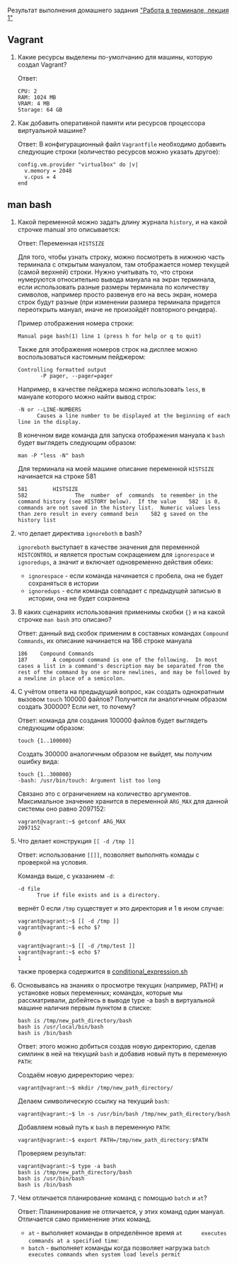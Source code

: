 Результат выполнения домашнего задания ["Работа в терминале, лекция 1"](https://github.com/netology-code/sysadm-homeworks/tree/devsys10/03-sysadmin-01-terminal)

## Vagrant

1. Какие ресурсы выделены по-умолчанию для машины, которую создал Vagrant?

    Ответ:
    ```
    CPU: 2
    RAM: 1024 MB
    VRAM: 4 MB
    Storage: 64 GB
    ```

2. Как добавить оперативной памяти или ресурсов процессора виртуальной машине?

    Ответ: В конфигурационный файл `Vagrantfile` необходимо добавить следующие строки (количество ресурсов можно указать другое):
    ```
    config.vm.provider "virtualbox" do |v|
      v.memory = 2048
      v.cpus = 4
    end
    ```
   
## man bash

1. Какой переменной можно задать длину журнала `history`, и на какой строчке manual это описывается:

    Ответ: Переменная `HISTSIZE`
    
    Для того, чтобы узнать строку, можно посмотреть в нижнюю часть терминала с открытым мануалом,
    там отображается номер текущей (самой верхней) строки. Нужно учитывать то, что строки нумеруются относительно вывода
    мануала на экран терминала, если использовать разные размеры терминала по количеству символов, например просто развенув
    его на весь экран, номера строк будут разные (при изменении размера терминала придется переоткрыть мануал, иначе
    не произойдёт повторного рендера).
    
    Пример отображения номера строки:
    ```
    Manual page bash(1) line 1 (press h for help or q to quit)
    ```
    Также для этображения номеров строк на дисплее можно воспользоваться кастомным пейджером:
    ```
    Controlling formatted output
           -P pager, --pager=pager
    ```
    Например, в качестве пейджера можно использовать `less`, в мануале которого можно найти вывод строк:
    ```
    -N or --LINE-NUMBERS
          Causes a line number to be displayed at the beginning of each line in the display.
    ```
    В конечном виде команда для запуска отображения мануала к `bash` будет выглядеть следующим образом:
    ```
    man -P "less -N" bash
    ```
    Для терминала на моей машине описание переменной `HISTSIZE` начинается на строке 581
    
    ```
    581        HISTSIZE
    582               The  number  of  commands  to remember in the command history (see HISTORY below).  If the value    582  is 0, commands are not saved in the history list.  Numeric values less than zero result in every command bein    582 g saved on the history list
    ```
   
2. что делает директива `ignoreboth` в bash?

   `ignoreboth` выступает в качестве значения для переменной `HISTCONTROL` и является простым сокращением для
   `ignorespace` и `ignoredups`, а значит и включает одновременно действия обеих:
   - `ignorespace` - если команда начинается с пробела, она не будет сохраняться в истории
   - `ignoredups` - если команда совпадает с предыдущей записью в истории, она не будет сохранена

3. В каких сценариях использования применимы скобки `{}` и на какой строчке `man bash` это описано?

    Ответ: данный вид скобок применим в составных командах `Compound Commands`, их описание начинается на 186 строке мануала
    ```
    186    Compound Commands
    187        A compound command is one of the following.  In most cases a list in a command's description may be separated from the rest of the command by one or more newlines, and may be followed by a newline in place of a semicolon.
    ```

4. С учётом ответа на предыдущий вопрос, как создать однократным вызовом `touch` 100000 файлов?
Получится ли аналогичным образом создать 300000? Если нет, то почему?

    Ответ: команда для создания 100000 файлов будет выглядеть следующим образом:
    ```
    touch {1..100000}
    ```
    Создать 300000 аналогичным образом не выйдет, мы получим ошибку вида:
    ```shell
    touch {1..300000}
    -bash: /usr/bin/touch: Argument list too long
    
    ```
    Связано это с ограничением на количество аргументов. Максимальное значение хранится
    в переменной `ARG_MAX` для данной системы оно равно 2097152:
    ```shell
    vagrant@vagrant:~$ getconf ARG_MAX
    2097152
    ```

5. Что делает конструкция `[[ -d /tmp ]]`

    Ответ: использование `[[]]`, позволяет выполнять комады с проверкой на условия.
    
    Команда выше, с указанием `-d`: 
    ```
    -d file
          True if file exists and is a directory.
    ```
    вернёт 0 если  `/tmp` существует и это директория и 1 в ином случае:
    
    ```shell
    vagrant@vagrant:~$ [[ -d /tmp ]]
    vagrant@vagrant:~$ echo $?
    0
    ```
    ```shell
    vagrant@vagrant:~$ [[ -d /tmp/test ]]
    vagrant@vagrant:~$ echo $?
    1
    ```
    также проверка содержится в [conditional_expression.sh](./conditional_expresion.sh)

6. Основываясь на знаниях о просмотре текущих (например, PATH) и установке новых переменных; командах,
которые мы рассматривали, добейтесь в выводе type -a bash в виртуальной машине наличия первым пунктом в списке:

    ```shell
    bash is /tmp/new_path_directory/bash
    bash is /usr/local/bin/bash
    bash is /bin/bash
    ```
      
    Ответ: этого можно добиться создав новую директорию, сделав симлинк в ней на текущий `bash`
и добавив новый путь в переменную `PATH`:

    Создаём новую диреректорию через:
    ```shell
    vagrant@vagrant:~$ mkdir /tmp/new_path_directory/
    ```
    Делаем символическую ссылку на текущий `bash`:
    ```shell
    vagrant@vagrant:~$ ln -s /usr/bin/bash /tmp/new_path_directory/bash
    ```
    Добавляем новый путь к `bash` в переменную `PATH`:
    ```shell
    vagrant@vagrant:~$ export PATH=/tmp/new_path_directory:$PATH
    ```
    Проверяем результат:
    ```shell
    vagrant@vagrant:~$ type -a bash
    bash is /tmp/new_path_directory/bash
    bash is /usr/bin/bash
    bash is /bin/bash
    ```

7. Чем отличается планирование команд с помощью `batch` и `at`?

   Ответ: Планинирование не отличается, у этих команд один мануал. Отличается само применение этих команд.
   * `at` - выполняет команды в определённое время `at      executes commands at a specified time`:
   * `batch` - выполняет команды когда позволяет нагрузка `batch   executes commands when system load levels permit`
